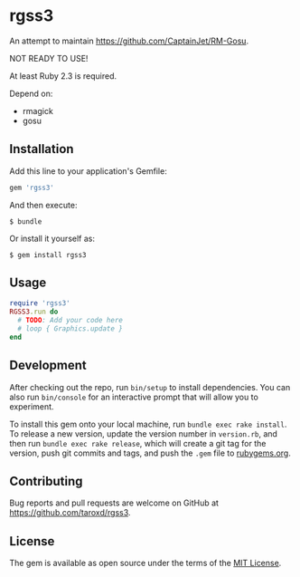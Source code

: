 # rgss3

An attempt to maintain https://github.com/CaptainJet/RM-Gosu.

NOT READY TO USE!

At least Ruby 2.3 is required.

Depend on:
* rmagick
* gosu

## Installation

Add this line to your application's Gemfile:

```ruby
gem 'rgss3'
```

And then execute:

    $ bundle

Or install it yourself as:

    $ gem install rgss3

## Usage

```ruby
require 'rgss3'
RGSS3.run do
  # TODO: Add your code here
  # loop { Graphics.update }
end
```

## Development

After checking out the repo, run `bin/setup` to install dependencies. You can also run `bin/console` for an interactive prompt that will allow you to experiment.

To install this gem onto your local machine, run `bundle exec rake install`. To release a new version, update the version number in `version.rb`, and then run `bundle exec rake release`, which will create a git tag for the version, push git commits and tags, and push the `.gem` file to [rubygems.org](https://rubygems.org).

## Contributing

Bug reports and pull requests are welcome on GitHub at https://github.com/taroxd/rgss3.

## License

The gem is available as open source under the terms of the [MIT License](http://opensource.org/licenses/MIT).

